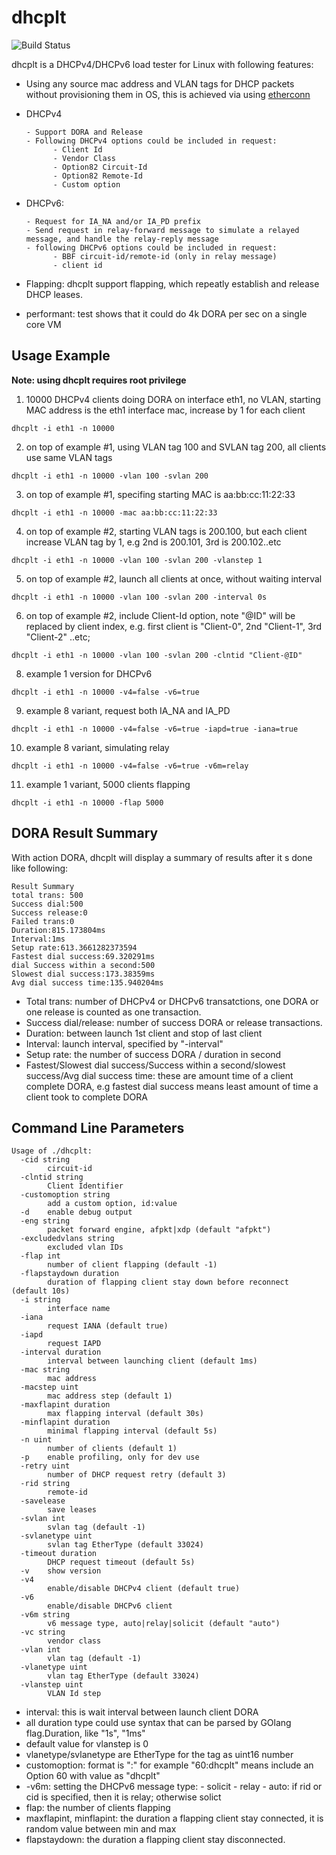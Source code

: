 # dhcplt
![Build Status](https://github.com/hujun-open/dhcplt/actions/workflows/main.yml/badge.svg)

dhcplt is a DHCPv4/DHCPv6 load tester for Linux with following features:

- Using any source mac address and VLAN tags for DHCP packets without provisioning them in OS, this is achieved via using [etherconn](https://github.com/hujun-open/etherconn)

- DHCPv4

      - Support DORA and Release
      - Following DHCPv4 options could be included in request:
            - Client Id
            - Vendor Class
            - Option82 Circuit-Id
            - Option82 Remote-Id
            - Custom option
- DHCPv6:

      - Request for IA_NA and/or IA_PD prefix
      - Send request in relay-forward message to simulate a relayed message, and handle the relay-reply message
      - following DHCPv6 options could be included in request:
            - BBF circuit-id/remote-id (only in relay message)
            - client id 

- Flapping: dhcplt support flapping, which repeatly establish and release DHCP leases. 
- performant: test shows that it could do 4k DORA per sec on a single core VM

## Usage Example
**Note: using dhcplt requires root privilege**

1. 10000 DHCPv4 clients doing DORA on interface eth1, no VLAN, starting MAC address is the eth1 interface mac, increase by 1 for each client
```
dhcplt -i eth1 -n 10000
```
2. on top of example #1, using VLAN tag 100 and SVLAN tag 200, all clients use same VLAN tags
```
dhcplt -i eth1 -n 10000 -vlan 100 -svlan 200
```
3. on top of example #1, specifing starting MAC is aa:bb:cc:11:22:33
```
dhcplt -i eth1 -n 10000 -mac aa:bb:cc:11:22:33
```
4. on top of example #2, starting VLAN tags is 200.100, but each client increase VLAN tag by 1, e.g 2nd is 200.101, 3rd is 200.102..etc
```
dhcplt -i eth1 -n 10000 -vlan 100 -svlan 200 -vlanstep 1
```
5. on top of example #2, launch all clients at once, without waiting interval
```
dhcplt -i eth1 -n 10000 -vlan 100 -svlan 200 -interval 0s
```
6. on top of example #2, include Client-Id option, note "@ID" will be replaced by client index, e.g. first client is "Client-0", 2nd "Client-1", 3rd "Client-2" ..etc;
```
dhcplt -i eth1 -n 10000 -vlan 100 -svlan 200 -clntid "Client-@ID"
```

8. example 1 version for DHCPv6
```
dhcplt -i eth1 -n 10000 -v4=false -v6=true
```

9. example 8 variant, request both IA_NA and IA_PD
```
dhcplt -i eth1 -n 10000 -v4=false -v6=true -iapd=true -iana=true
```

10. example 8 variant, simulating relay
```
dhcplt -i eth1 -n 10000 -v4=false -v6=true -v6m=relay
```

11. example 1 variant, 5000 clients flapping
```
dhcplt -i eth1 -n 10000 -flap 5000 
```

## DORA Result Summary
With action DORA, dhcplt will display a summary of results after it s done like following:
```
Result Summary
total trans: 500
Success dial:500
Success release:0
Failed trans:0
Duration:815.173804ms
Interval:1ms
Setup rate:613.3661282373594
Fastest dial success:69.320291ms
dial Success within a second:500
Slowest dial success:173.38359ms
Avg dial success time:135.940204ms
```
- Total trans: number of DHCPv4 or DHCPv6 transatctions, one DORA or one release is counted as one transaction.
- Success dial/release: number of success DORA or release transactions.
- Duration: between launch 1st client and stop of last client
- Interval: launch interval, specified by "-interval"
- Setup rate: the number of success DORA / duration in second
- Fastest/Slowest dial success/Success within a second/slowest success/Avg dial success time: these are amount time of a client complete DORA, e.g fastest dial success means least amount of time a client took to complete DORA

## Command Line Parameters

```
Usage of ./dhcplt:
  -cid string
        circuit-id
  -clntid string
        Client Identifier
  -customoption string
        add a custom option, id:value
  -d    enable debug output
  -eng string
        packet forward engine, afpkt|xdp (default "afpkt")
  -excludedvlans string
        excluded vlan IDs
  -flap int
        number of client flapping (default -1)
  -flapstaydown duration
        duration of flapping client stay down before reconnect (default 10s)
  -i string
        interface name
  -iana
        request IANA (default true)
  -iapd
        request IAPD
  -interval duration
        interval between launching client (default 1ms)
  -mac string
        mac address
  -macstep uint
        mac address step (default 1)
  -maxflapint duration
        max flapping interval (default 30s)
  -minflapint duration
        minimal flapping interval (default 5s)
  -n uint
        number of clients (default 1)
  -p    enable profiling, only for dev use
  -retry uint
        number of DHCP request retry (default 3)
  -rid string
        remote-id
  -savelease
        save leases
  -svlan int
        svlan tag (default -1)
  -svlanetype uint
        svlan tag EtherType (default 33024)
  -timeout duration
        DHCP request timeout (default 5s)
  -v    show version
  -v4
        enable/disable DHCPv4 client (default true)
  -v6
        enable/disable DHCPv6 client
  -v6m string
        v6 message type, auto|relay|solicit (default "auto")
  -vc string
        vendor class
  -vlan int
        vlan tag (default -1)
  -vlanetype uint
        vlan tag EtherType (default 33024)
  -vlanstep uint
        VLAN Id step

```
- interval: this is wait interval between launch client DORA
- all duration type could use syntax that can be parsed by GOlang flag.Duration, like "1s", "1ms"
- default value for vlanstep is 0
- vlanetype/svlanetype are EtherType for the tag as uint16 number
- customoption: format is "<option-id>:<value>" for example "60:dhcplt" means include an Option 60 with value as "dhcplt"
- -v6m: setting the DHCPv6 message type:
      - solicit
      - relay
      - auto: if rid or cid is specified, then it is relay; otherwise solict
- flap: the number of clients flapping
- maxflapint, minflapint: the duration a flapping client stay connected, it is random value between min and max
- flapstaydown: the duration a flapping client stay disconnected. 
